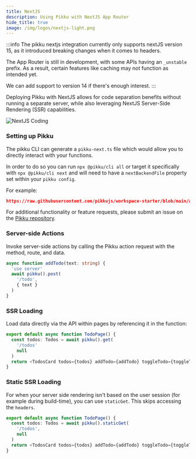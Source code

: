 ```yaml
---
title: NextJS
description: Using Pikku with NextJS App Router
hide_title: true
image: /img/logos/nextjs-light.png
---
```


<DocHeaderHero title={frontMatter.title} image={frontMatter.image} />

:::info
The pikku nextjs integration currently only supports nextJS version 15, as it introduced breaking changes when it comes to headers.

The App Router is still in development, with some APIs having an `_unstable` prefix. As a result, certain features like caching may not function as intended yet.

We can add support to version 14 if there's enough interest.
:::

Deploying Pikku with NextJS allows for code separation benefits without running a separate server, while also leveraging NextJS Server-Side Rendering (SSR) capabilities.

![NextJS Coding](/img/nextjs-coding.gif)

### Setting up Pikku

The pikku CLI can generate a `pikku-next.ts` file which would allow you to directly interact with your functions.

In order to do so you can run `npx @pikku/cli all` or target it specifically with `npx @pikku/cli next`  and will need to have a `nextBackendFile` property set within your `pikku config`.

For example:

```json reference title="pikku.config.json"
https://raw.githubusercontent.com/pikkujs/workspace-starter/blob/main/apps/next-app/pikku.config.json
```

For additional functionality or feature requests, please submit an issue on the [Pikku repository](https://github.com/pikkujs/pikku).

### Server-side Actions

Invoke server-side actions by calling the Pikku action request with the method, route, and data.

```typescript
async function addTodo(text: string) {
  'use server'
  await pikku().post(
    '/todo',
    { text }
  )
}
```

### SSR Loading

Load data directly via the API within pages by referencing it in the function:

```typescript
export default async function TodoPage() {
  const todos: Todos = await pikku().get(
    '/todos'
    null
  )
  return <TodosCard todos={todos} addTodo={addTodo} toggleTodo={toggleTodo} />
}
```

### Static SSR Loading

For when your server side rendering isn't based on the user session (for example during build-time), you can use `staticGet`. This skips accessing the `headers`.

```typescript
export default async function TodoPage() {
  const todos: Todos = await pikku().staticGet(
    '/todos',
    null
  )
  return <TodosCard todos={todos} addTodo={addTodo} toggleTodo={toggleTodo} />
}
```
